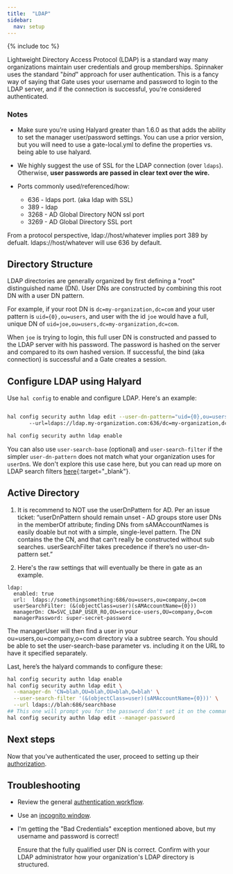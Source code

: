 ```yaml
---
title:  "LDAP"
sidebar:
  nav: setup
---
```


{% include toc %}

Lightweight Directory Access Protocol (LDAP) is a standard way many organizations maintain user
credentials and group memberships. Spinnaker uses the standard "*bind*" approach for user
authentication. This is a fancy way of saying that Gate uses your username and password to login
to the LDAP server, and if the connection is successful, you're considered authenticated.


### Notes
*  Make sure you’re using Halyard greater than 1.6.0 as that adds the ability to set the manager user/password settings. 
You can use a prior version, but you will need to use a gate-local.yml to define the properties vs. being able
to use halyard.

* We highly suggest the use of SSL for the LDAP connection (over `ldaps`). Otherwise, **user passwords are passed in 
clear text over the wire.**

* Ports commonly used/referenced/how:
    *  636 - ldaps port. (aka ldap with SSL)
    *  389 - ldap 
    *  3268 - AD Global Directory NON ssl port
    *  3269 - AD Global Directory SSL port

From a protocol perspective, ldap://host/whatever implies port 389 by defualt.  ldaps://host/whatever will use 636 by 
default.

## Directory Structure

LDAP directories are generally organized by first defining a "root" distinguished name (DN). User
DNs are constructed by combining this root DN with a user DN pattern.

For example, if your root DN is `dc=my-organization,dc=com` and your user pattern is
`uid={0},ou=users`, and user with the id `joe` would have a full, unique DN of
`uid=joe,ou=users,dc=my-organization,dc=com`.

When `joe` is trying to login, this full user DN is constructed and passed to the LDAP server with
his password. The password is hashed on the server and compared to its own hashed version. If
successful, the bind (aka connection) is successful and a Gate creates a session.


## Configure LDAP using Halyard

Use `hal config` to enable and configure LDAP. Here's an example:

```bash

hal config security authn ldap edit --user-dn-pattern="uid={0},ou=users" \ 
       --url=ldaps://ldap.my-organization.com:636/dc=my-organization,dc=com

hal config security authn ldap enable
```

You can also use `user-search-base` (optional) and `user-search-filter` if the simpler
`user-dn-pattern` does not match what your organization uses for `userDn`s. We don't explore this
use case here, but you can read up more on LDAP search filters
[here](https://confluence.atlassian.com/kb/how-to-write-ldap-search-filters-792496933.html){:target="\_blank"}.


## Active Directory

1. It is recommend to NOT use the userDnPattern for AD. Per an issue ticket: “userDnPattern should remain unset - 
AD groups store user DNs in the memberOf attribute; finding DNs from sAMAccountNames is easily doable 
but not with a simple, single-level pattern. The DN contains the the CN, and that can’t really be constructed 
without sub searches. userSearchFilter takes precedence if there’s no user-dn-pattern set.”

1. Here's the raw settings that will eventually be there in gate as an example.
```
ldap:
  enabled: true
  url:  ldaps://somethingsomething:686/ou=users,ou=company,o=com
  userSearchFilter: (&(objectClass=user)(sAMAccountName={0}))
  managerDn: CN=SVC_LDAP_USER_RO,OU=service-users,OU=company,O=com
  managerPassword: super-secret-password
```
The managerUser will then find a user in your ou=users,ou=company,o=com directory via a subtree search. You 
should be able to set the user-search-base parameter vs. including it on the URL to have it specified separately.

Last, here’s the halyard commands to configure these:
```bash
hal config security authn ldap enable
hal config security authn ldap edit \
  --manager-dn 'CN=blah,OU=blah,OU=blah,O=blah' \
  --user-search-filter '(&(objectClass=user)(sAMAccountName={0}))' \
  --url ldaps://blah:686/searchbase
## This one will prompt you for the password don't set it on the command
hal config security authn ldap edit --manager-password
```


## Next steps

Now that you've authenticated the user, proceed to setting up their [authorization](/setup/security/authorization/).

## Troubleshooting

* Review the general [authentication workflow](/setup/security/authentication#workflow).

* Use an [incognito window](/setup/security/authentication#incognito-mode).

* I'm getting the "Bad Credentials" exception mentioned above, but my username and password is
correct!

    Ensure that the fully qualified user DN is correct. Confirm with your LDAP administrator how
    your organization's LDAP directory is structured.
